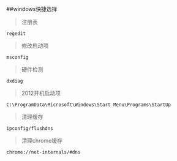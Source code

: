 ##windows快捷选择


>注册表

	regedit

>修改启动项

	msconfig

>硬件检测

	dxdiag


>2012开机启动项

	C:\ProgramData\Microsoft\Windows\Start Menu\Programs\StartUp

>清理缓存

	ipconfig/flushdns

>清理chrome缓存

	chrome://net-internals/#dns